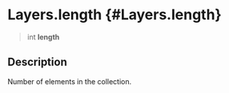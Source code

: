Layers.length {#Layers.length}
=============

> int **length**

Description
-----------

Number of elements in the collection.
